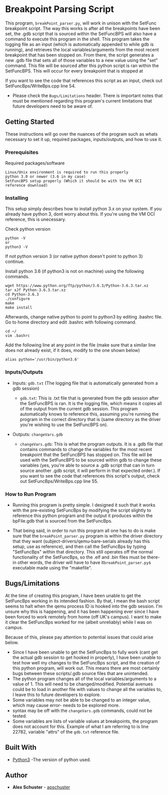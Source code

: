 # Breakpoint Parsing Script

This program, `breakPoint_parser.py`, will work in unison with the SetFunc breakpoint script. The way this works is after all the breakpoints have been set, the .gdb script that is sourced within the SetFuncBPS will also have a command to execute this program in the shell. This program takes the logging file as an input (which is automatically appended to while gdb is running), and retrieves the local variables/arguments from the most recent breakpoint that has been stopped on. From there, the script generates a new .gdb file that sets all of those variables to a new value using the "set" command. This file will be sourced after this python script is ran within the SetFuncBPS. This will occur for every breakpoint that is stopped at

If you want to see the code that references this script as an input, check out SetFuncBps/WriteBps.cpp line 54.

* Please check the `Bugs/Limitations` header. There is important notes that must be mentioned regarding this program's current limitations that future developers need to be aware of.

## Getting Started

These instructions will go over the nuances of the program such as whats necessary to set it up, required packages, inputs/outputs, and how to use it.

### Prerequisites

Required packages/software

```
Linux/Unix environment is required to run this properly
python 3.0 or newer (3.6 in my case)
SetFuncBPS setup properly (Which it should be with the VM OCI reference download)
```

### Installing

This setup simply describes how to install python 3.x on your system. If you already have python 3, dont worry about this. If you're using the VM OCI reference, this is unecessary.

Check python version

```
python -V
or
python3 -V
```

If not python version 3 (or native python doesn't point to python 3) continue.

Install python 3.6 (if python3 is not on machine) using the following commands.

```
wget https://www.python.org/ftp/python/3.6.3/Python-3.6.3.tar.xz
tar xJf Python-3.6.3.tar.xz
cd Python-3.6.3
./configure
make
make install
```

Afterwards, change native python to point to python3 by editing .bashrc file. Go to home directory and edit .bashrc with following command.

```
cd ~/
vim .bashrc
```

Add the following line at any point in the file (make sure that a similar line does not already exist, if it does, modify to the one shown below)

```
alias python='/usr/bin/python3.6'
```

### Inputs/Outputs 

* Inputs: `gdb.txt` (The logging file that is automatically generated from a gdb session)
  - `gdb.txt`: This is .txt file that is generated from the gdb session after the SetFuncBPS is ran. It is the logging file, which means it copies all of the output from the current gdb session. This program automatically knows to reference this, assuming you're running the program in the correct directory that is (same directory as the driver you're wishing to use the SetFuncBPS on).
  
* Outputs: `changeVars.gdb`
  - `changeVars.gdb`: This is what the program outputs. It is a .gdb file that contains commands to change the variables for the most recent breakpoint that the SetFuncBPS has stopped on. This file will be used with the SetFuncBPS to be sourced within gdb to change these variables (yes, you're able to source a .gdb script that can in turn source another .gdb script, it will perform in that expected order.). If you want to see the code that references this script's output, check out SetFuncBps/WriteBps.cpp line 55.

### How to Run Program

* Running this program is pretty simple. I designed it such that it works with the pre-existing SetFuncBps by modifying the script slightly to reference this python program and the output it produces within the bpFile.gdb that is sourced from the SetFuncBps.

* That being said, in order to run this program all one has to do is make sure that the `breakPoint_parser.py` program is within the driver directory that they want (subject-drivers/qemu-bare-serials already has this setup, use as reference), and then call the SetFuncBps by typing "SetFuncBps" within that directory. This still operates off the normal functionality of the SetFuncBps, so the .elf and .bin files must be there- in other words, the driver will have to have it`breakPoint_parser.py`s executable made using the "makefile".

## Bugs/Limitations

At the time of creating this program, I have been unable to get the SetFuncBps working in its intended fashion. By that, I mean the bash script seems to halt when the qemu process ID is hooked into the gdb session. I'm unsure why this is happening, and it has been happening ever since I have been forced to work remotely from home (off UK's campus). I want to make it clear the SetFuncBps worked for me (albeit unreliably) while I was on campus. 

Because of this, please pay attention to potential issues that could arise below.

* Since I have been unable to get the SetFuncBps to fully work (cant get the actual gdb session to get hooked in properly), I have been unable to test how well my changes to the SetFuncBps script, and the creation of this python program, will work out. This means there are most certainly bugs between these scripts/.gdb source files that are unintended.
* The python program changes all of the local variables/arguments to a value of 1. This will need to be changed/modified. Potential avenues could be to load in another file with values to change all the variables to, I leave this to future developers to explore.
* Some variables may not be able to be changed to an integer value, which may cause error- needs to be explored more.
* syntax may be off with the `changeVars.gdb` commands, could not be tested.
* Some variables are lists of variable values at breakpoints, the program does not account for this. Example of what I am referring to is line 22782, variable "attrs" of the `gdb.txt` reference file.

## Built With

* [Python3](https://www.python.org/downloads/release/python-360/) -The version of python used.

## Author

* **Alex Schuster**  - [apschuster](https://github.com/apschuster)


